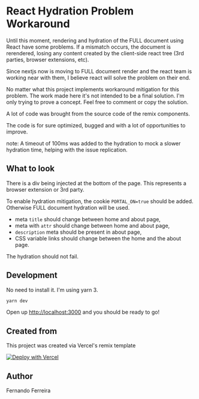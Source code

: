 # React Hydration Problem Workaround

Until this moment, rendering and hydration of the FULL document using React have some problems.
If a mismatch occurs, the document is rerendered, losing any content created by the client-side react tree (3rd parties, browser extensions, etc).

Since nextjs now is moving to FULL document render and the react team is working near with them, I believe react will solve the problem on their end.

No matter what this project implements workaround mitigation for this problem. The work made here it's not intended to be a final solution. I'm only trying to prove a concept. Feel free to comment or copy the solution.

A lot of code was brought from the source code of the remix components.

The code is for sure optimized, bugged and with a lot of opportunities to improve.

note: A timeout of 100ms was added to the hydration to mock a slower hydration time, helping with the issue replication.

## What to look

There is a div being injected at the bottom of the page. This represents a browser extension or 3rd party.

To enable hydration mitigation, the cookie `PORTAL_ON=true` should be added. Otherwise FULL document hydration will be used.

- meta `title` should change between home and about page,
- meta with `attr` should change between home and about page,
- `description` meta should be present in about page,
- CSS variable links should change between the home and the about page.

The hydration should not fail.

## Development

No need to install it. I'm using yarn 3.

```sh
yarn dev
```

Open up [http://localhost:3000](http://localhost:3000) and you should be ready to go!

## Created from

This project was created via Vercel's remix template

[![Deploy with Vercel](https://vercel.com/button)](https://vercel.com/new/clone?repository-url=https://github.com/vercel/vercel/tree/main/examples/remix&template=remix)

## Author

Fernando Ferreira
